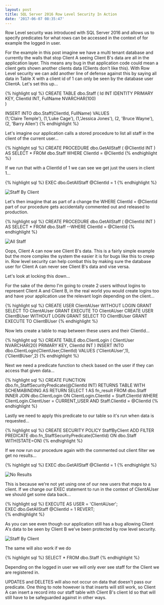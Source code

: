 ```yaml
---
layout: post
title: SQL Server 2016 Row Level Security In Action
date: '2017-06-07 08:35:47'
---
```

Row Level security was introduced with SQL Server 2016 and allows us to specify predicates for what rows can be accessed in the context of for example the logged in user.

For the example in this post imagine we have a multi tenant database and currently the walls that stop Client A seeing Client B's data are all in the application layer. This means any bug in that application code could mean a client gets shown another clients data (Clients don't like this). With Row Level security we can add another line of defense against this by saying all data in Table X with a client id of 1 can only be seen by the database user ClientA. Let's set this up...

{% highlight sql %}
CREATE TABLE dbo.Staff
(
    Id INT IDENTITY PRIMARY KEY,
    ClientId INT,
    FullName NVARCHAR(100)	
)

INSERT INTO dbo.Staff(ClientId, FullName)
VALUES  
    (1,'Claire Temple'),
    (1,'Luke Cage'),
    (1,'Jessica Jones'),
    (2, 'Bruce Wayne'),
    (2, 'Barry Allen')
{% endhighlight %}

Let's imagine our application calls a stored procedure to list all staff in the client of the current user...

{% highlight sql %}
CREATE PROCEDURE dbo.GetAllStaff
(
    @ClientId INT
)
AS
SELECT * FROM dbo.Staff WHERE ClientId = @ClientId
{% endhighlight %}

If we run that with a ClientId of 1 we can see we get just the users in client 1...

{% highlight sql %}
EXEC dbo.GetAllStaff @ClientId = 1
{% endhighlight %}

![Staff By Client]({{site.url}}/content/images/2017-row-security/staff-by-client.JPG)

Let's then imagine that as part of a change the WHERE ClientId = @ClientId part of our procedure gets accidentally commented out and released to production.

{% highlight sql %}
CREATE PROCEDURE dbo.GetAllStaff
(
    @ClientId INT
)
AS
SELECT * FROM dbo.Staff --WHERE ClientId = @ClientId
{% endhighlight %}

![All Staff]({{site.url}}/content/images/2017-row-security/all-staff.JPG)

Oops, Client A can  now see Client B's data. This is a fairly simple example but the more complex the system the easier it is for bugs like this to creep in. Row level security can help combat this by making sure the database user for Client A can never see Client B's data and vise versa.

Let's look at locking this down...

For the sake of the demo I'm going to create 2 users without logins to represent Client A and Client B, in the real world you would create logins too and have your application use the relevant login depending on the client...

{% highlight sql %}
CREATE USER ClientAUser WITHOUT LOGIN
GRANT SELECT TO ClientAUser
GRANT EXECUTE TO ClientAUser
CREATE USER ClientBUser WITHOUT LOGIN
GRANT SELECT TO ClientBUser
GRANT EXECUTE TO ClientBUser
{% endhighlight %}

Now lets create a table to map between these users and their ClientId...

{% highlight sql %}
CREATE TABLE dbo.ClientLogin
(
    ClientUser NVARCHAR(20) PRIMARY KEY,
    ClientId INT
)
INSERT INTO dbo.ClientLogin(ClientUser,ClientId)
VALUES
    ('ClientAUser',1),
    ('ClientBUser',2)
{% endhighlight %}

Next we need a predicate function to check based on the user if they can access that given data...

{% highlight sql %}
CREATE FUNCTION dbo.fn_StaffSecurityPredicate(@ClientId INT)
    RETURNS TABLE
WITH SCHEMABINDING
AS
RETURN
    SELECT 1 AS fn_result
    FROM dbo.Staff
        INNER JOIN dbo.ClientLogin ON ClientLogin.ClientId = Staff.ClientId
    WHERE 
        ClientLogin.ClientUser = CURRENT_USER AND
        Staff.ClientId = @ClientId
{% endhighlight %}

Lastly we need to apply this predicate to our table so it's run when data is requested...

{% highlight sql %}
CREATE SECURITY POLICY StaffByClient
	ADD FILTER PREDICATE dbo.fn_StaffSecurityPredicate(ClientId)
	ON dbo.Staff
	WITH(STATE=ON)
{% endhighlight %}

If we now run our procedure again with the commented out client filter we get no results...

{% highlight sql %}
EXEC dbo.GetAllStaff @ClientId = 1
{% endhighlight %}

![No Results]({{site.url}}/content/images/2017-row-security/no-staff.JPG)

This is because we're not yet using one of our new users that maps to a client. If we change our EXEC statement to run in the context of ClientAUser we should get some data back...

{% highlight sql %}
EXECUTE AS USER = 'ClientAUser';  
EXEC dbo.GetAllStaff @ClientId = 1
REVERT;   
{% endhighlight %}

As you can see even though our application still has a bug allowing Client A's data to be seen by Client B we've been protected by row level security.

![Staff By Client]({{site.url}}/content/images/2017-row-security/staff-by-client.JPG)

The same will also work if we do

{% highlight sql %}
SELECT * FROM dbo.Staff
{% endhighlight %}

Depending on the logged in user we will only ever see staff for the Client we are registered in.

UPDATES and DELETES will also not occur on data that doesn't pass our predicate. One thing to note however is that inserts will still work, so Client A can insert a record into our staff table with Client B's client Id so that will still have to be safeguarded against in other ways.


